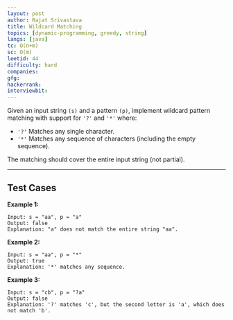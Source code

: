 ```yaml
---
layout: post
author: Rajat Srivastava
title: Wildcard Matching
topics: [dynamic-programming, greedy, string]
langs: [java]
tc: O(n+m)
sc: O(m)
leetid: 44
difficulty: hard
companies: 
gfg: 
hackerrank: 
interviewbit: 
---
```


Given an input string `(s)` and a pattern `(p)`, implement wildcard pattern matching with support for `'?'` and `'*'` where:

- `'?'` Matches any single character.
- `'*'` Matches any sequence of characters (including the empty sequence).

The matching should cover the entire input string (not partial).

---

## Test Cases

**Example 1:** 
```
Input: s = "aa", p = "a"
Output: false
Explanation: "a" does not match the entire string "aa".
```

**Example 2:** 
```
Input: s = "aa", p = "*"
Output: true
Explanation: '*' matches any sequence.
```

**Example 3:**
```
Input: s = "cb", p = "?a"
Output: false
Explanation: '?' matches 'c', but the second letter is 'a', which does not match 'b'.
```